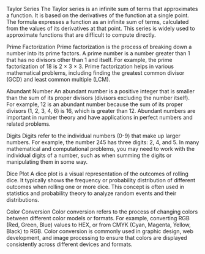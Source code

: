 Taylor Series
The Taylor series is an infinite sum of terms that approximates a function. It is based on the derivatives of the function at a single point. The formula expresses a function as an infinite sum of terms, calculated from the values of its derivatives at that point. This series is widely used to approximate functions that are difficult to compute directly.

Prime Factorization
Prime factorization is the process of breaking down a number into its prime factors. A prime number is a number greater than 1 that has no divisors other than 1 and itself. For example, the prime factorization of 18 is 2 × 3 × 3. Prime factorization helps in various mathematical problems, including finding the greatest common divisor (GCD) and least common multiple (LCM).

Abundant Number
An abundant number is a positive integer that is smaller than the sum of its proper divisors (divisors excluding the number itself). For example, 12 is an abundant number because the sum of its proper divisors (1, 2, 3, 4, 6) is 16, which is greater than 12. Abundant numbers are important in number theory and have applications in perfect numbers and related problems.

Digits
Digits refer to the individual numbers (0-9) that make up larger numbers. For example, the number 245 has three digits: 2, 4, and 5. In many mathematical and computational problems, you may need to work with the individual digits of a number, such as when summing the digits or manipulating them in some way.

Dice Plot
A dice plot is a visual representation of the outcomes of rolling dice. It typically shows the frequency or probability distribution of different outcomes when rolling one or more dice. This concept is often used in statistics and probability theory to analyze random events and their distributions.

Color Conversion
Color conversion refers to the process of changing colors between different color models or formats. For example, converting RGB (Red, Green, Blue) values to HEX, or from CMYK (Cyan, Magenta, Yellow, Black) to RGB. Color conversion is commonly used in graphic design, web development, and image processing to ensure that colors are displayed consistently across different devices and formats.